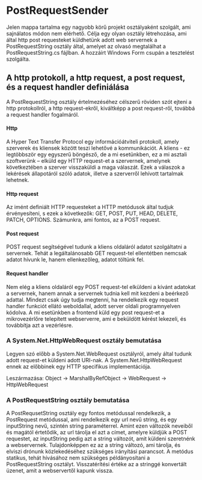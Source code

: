 # PostRequestSender
Jelen mappa tartalma egy nagyobb körű projekt osztályaként szolgált, ami sajnálatos módon nem elérhető.
Célja egy olyan osztály létrehozása, ami által http post requesteket küldhetünk adott web servernek a PostRequestString osztály által, amelyet az olvasó megtalálhat a PostRequestString.cs fájlban.
A hozzáírt Windows Form csupán a tesztelést szolgálta.

## A http protokoll, a http request, a post request, és a request handler definiálása
A PostRequestString osztály értelmezéséhez célszerű röviden szót ejteni a http protokollról, a http request-ekről, kiváltképp a post request-ről, továbbá a request handler fogalmáról.

#### Http
A Hyper Text Transfer Protocol egy információátviteli protokoll, amely szerverek és kliensek között teszi lehetővé a kommunikációt.
A kliens - ez legtöbbször egy egyszerű böngésző, de a mi esetünkben, ez a mi asztali szoftverünk – elküld egy HTTP request-et a szervernek, amelynek következtében a szerver visszaküldi a maga válaszát. Ezek a válaszok a lekérések állapotáról szóló adatok, illetve a szerverről lehívott tartalmak lehetnek.

#### Http request
Az imént definiált HTTP requesteket a HTTP metódusok által tudjuk érvényesíteni, s ezek a következők: GET, POST, PUT, HEAD, DELETE, PATCH, OPTIONS. Számunkra, ami fontos, az a POST request.

#### Post request
POST request segítségével tudunk a kliens oldaláról adatot szolgáltatni a servernek. Tehát a legáltalánosabb GET request-tel ellentétben nemcsak adatot hívunk le, hanem ellenkezőleg, adatot töltünk fel.
#### Request handler
Nem elég a kliens oldaláról egy POST request-tel elküldeni a kívánt adatokat a servernek, hanem annak a servernek tudnia kell mit kezdeni a beérkező adattal. Mindezt csak úgy tudja megtenni, ha rendelkezik egy request handler funkciót ellátó weboldallal, adott server oldali programnyelven kódolva.
A mi esetünkben a frontend küld egy post request-et a mikrovezérlőre telepített webserverre, ami e beküldött kérést lekezeli, és továbbítja azt a vezérlésre.

### A System.Net.HttpWebRequest osztály bemutatása
Legyen szó előbb a System.Net.WebRequest osztályról, amely által tudunk adott request-et küldeni adott URI-nak. A System.Net.HttpWebRequest ennek az előbbinek egy HTTP specifikus implementációja.
 
Leszármazása: Object &rarr; MarshalByRefObject &rarr; WebRequest &rarr; HttpWebRequest

### A PostRequestString osztály bemutatása
A PostRequsetString osztály egy fontos metódussal rendelkezik, a PostRequest metódussal, ami rendelkezik egy url nevű string, és egy inputString nevű, szintén string paraméterrel. Amint ezen változók neveiből és magától értetődik, az url tárolja el azt a címet, amelyre küldjük a POST requestet, az inputString pedig azt a string változót, amit küldeni szeretnénk a webservernek. Tulajdonképpen ez az a string változó, ami tárolja, és elviszi drónunk közlekedéséhez szükséges irányítási parancsot.
A metódus statikus, tehát hívásához nem szükséges példányosítani a PostRequestString osztályt. Visszatérítési értéke az a stringgé konvertált üzenet, amit a webservertől kapunk vissza.
